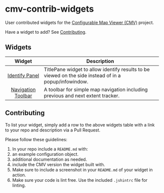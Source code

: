 # cmv-contrib-widgets

User contributed widgets for the [Configurable Map Viewer (CMV)](https://github.com/DavidSpriggs/ConfigurableViewerJSAPI) project.

Have a widget to add? See [Contributing](https://github.com/DavidSpriggs/cmv-contrib-widgets#contributing).

## Widgets

| Widget | Description |
| :----: | ----------- |
| [Identify Panel](https://github.com/dougrchamberlain/IdentifyPanel) | TitlePane widget to allow identify results to be viewed on the side instead of in a popup/infowindow. |
| [Navigation Toolbar](https://github.com/friendde/ArcGIS_JS_NavigationTools) | A toolbar for simple map navigation including previous and next extent tracker. |

## Contributing

To list your widget, simply add a row to the above widgets table with a link to your repo and description via a Pull Request.

Please follow these guidelines:

1. In your repo include a `README.md` with:
  1. an example configuration object.
  2. additional documentation as needed.
  3. include the CMV version the widget built with.
2. Make sure to include a screenshot in your `README.md` of your widget in action.
3. Make sure your code is lint free. Use the included `.jshintrc` file for linting.
